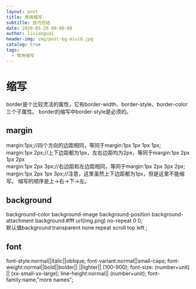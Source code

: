 ```yaml
---
layout: post
title: 常用缩写
subtitle: 技巧总结
date: 2020-05-20 09:00:00
author: lixiaoguai
header-img: img/post-bg-miui6.jpg
catalog: true
tags:
  - 常用缩写
---
```


# 缩写

border是个比较灵活的属性，它有border-width、border-style、border-color三个子属性。
border的缩写中border-style是必须的。

## margin

margin:1px;//四个方向的边距相同，等同于margin:1px 1px 1px 1px;  
margin:1px 2px;//上下边距都为1px，左右边距均为2px，等同于margin:1px 2px 1px 2px  
margin:1px 2px 3px;//右边距和左边距相同，等同于margin:1px 2px 3px 2px;  
margin:1px 2px 1px 3px;//注意，这里虽然上下边距都为1px，但是这里不能缩写。
缩写的顺序是上->右->下->左。

## background

background-color
background-image
background-position
background-attachment
background:#fff url(img.png) no-repeat 0 0;  
默认值background:transparent none repeat scroll top left ; 

## font

font-style:normal||italic||oblique;
font-variant:normal||small-caps;
font-weight:normal||bold||bolder|| ||lighter|| (100-900);
font-size: (number+unit) || (xx-small-xx-large);
line-height:normal|| (number+unit);
font-family:name,"more names";
